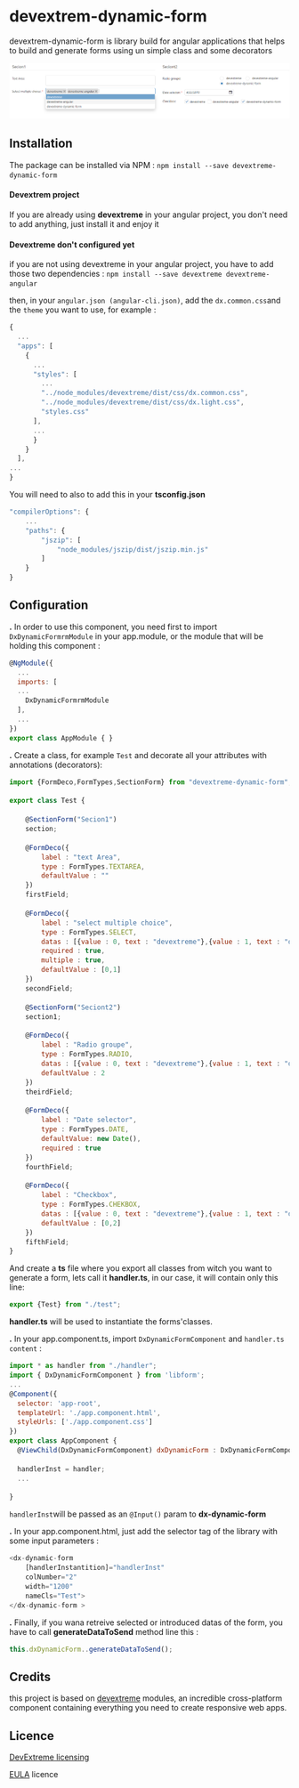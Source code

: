 # devextrem-dynamic-form

devextrem-dynamic-form is library build for angular applications that helps to build and generate forms using un simple class and some decorators 

![generated dynamic form](screenshots/example.PNG "and example of a dynamic generated form")

## Installation

The package can be installed via NPM : 
`npm install --save devextreme-dynamic-form`

#### Devextrem project
If you are already using **devextreme** in your angular project, you don't need to add anything, just install it and enjoy it

#### Devextreme don't configured yet
if you are not using devextreme in your angular project, you have to add those two dependencies : 
`npm install --save devextreme devextreme-angular`

then, in your `angular.json (angular-cli.json)`, add the `dx.common.css`and the `theme` you want to use, for example : 
```javascript
{ 
  ... 
  "apps": [ 
    { 
      ... 
      "styles": [ 
        ...
        "../node_modules/devextreme/dist/css/dx.common.css", 
        "../node_modules/devextreme/dist/css/dx.light.css", 
        "styles.css" 
      ], 
      ... 
      } 
    } 
  ], 
... 
} 
```
You will need to also to add this in your **tsconfig.json**
```javascript
"compilerOptions": {
    ...
    "paths": {
        "jszip": [
            "node_modules/jszip/dist/jszip.min.js"
        ]
    }
}
```

## Configuration

**.** In order to use this component, you need first to import `DxDynamicFormrmModule` in your app.module, or the module that will be holding this component :
```javascript
@NgModule({ 
  ...
  imports: [ 
  ...
    DxDynamicFormrmModule 
  ], 
  ...
}) 
export class AppModule { } 
```

**.** Create a class, for example `Test` and decorate all your attributes with annotations (decorators):

```javascript
import {FormDeco,FormTypes,SectionForm} from "devextreme-dynamic-form";

export class Test {

    @SectionForm("Secion1")
    section;

    @FormDeco({
        label : "text Area",
        type : FormTypes.TEXTAREA,
        defaultValue : ""
    })
    firstField;

    @FormDeco({
        label : "select multiple choice",
        type : FormTypes.SELECT,
        datas : [{value : 0, text : "devextreme"},{value : 1, text : "devextreme-angular"},{value : 2, text : "devextreme-dynamic-form"}],
        required : true,
        multiple : true,
        defaultValue : [0,1]
    })
    secondField;

    @SectionForm("Seciont2")
    section1;

    @FormDeco({
        label : "Radio groupe",
        type : FormTypes.RADIO,
        datas : [{value : 0, text : "devextreme"},{value : 1, text : "devextreme-angular"},{value : 2, text : "devextreme-dynamic-form"}],
        defaultValue : 2
    })
    theirdField;

    @FormDeco({
        label : "Date selector",
        type : FormTypes.DATE,
        defaultValue: new Date(),
        required : true
    })
    fourthField;

    @FormDeco({
        label : "Checkbox",
        type : FormTypes.CHEKBOX,
        datas : [{value : 0, text : "devextreme"},{value : 1, text : "devextreme-angular"},{value : 2, text : "devextreme-dynamic-form"}],
        defaultValue : [0,2]
    })
    fifthField;
}

```
And create a **ts** file where you export all classes from witch you want to generate a form, lets call it **handler.ts**, in our case, it will contain only this line:
```javascript
export {Test} from "./test";
```

**handler.ts** will be used to instantiate the forms'classes.

**.** In your app.component.ts, import `DxDynamicFormComponent` and `handler.ts content` :
```javascript
import * as handler from "./handler";
import { DxDynamicFormComponent } from 'libform';
...
@Component({
  selector: 'app-root',
  templateUrl: './app.component.html',
  styleUrls: ['./app.component.css']
})
export class AppComponent {
  @ViewChild(DxDynamicFormComponent) dxDynamicForm : DxDynamicFormComponent;

  handlerInst = handler;
  ...

}

```
`handlerInst`will be passed as an `@Input()` param to **dx-dynamic-form**

**.** In your app.component.html, just add the selector tag of the library with some input parameters :
```javascript
<dx-dynamic-form 
    [handlerInstantition]="handlerInst" 
    colNumber="2" 
    width="1200" 
    nameCls="Test">
</dx-dynamic-form >

```
**.** Finally, if you wana retreive selected or introduced datas of the form, you have to call **generateDataToSend** method line this : 
```javascript
this.dxDynamicForm..generateDataToSend();
```
## Credits

this project is based on [devextreme](https://github.com/DevExpress/DevExtreme) modules, an incredible cross-platform component containing everything you need to create responsive web apps. 

## Licence
[DevExtreme licensing](https://js.devexpress.com/licensing/)

[EULA](https://js.devexpress.com/EULAs/DevExtremeNonCommercial/) licence